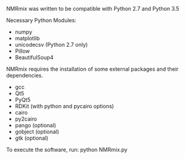 NMRmix was written to be compatible with Python 2.7 and Python 3.5

Necessary Python Modules:

* numpy
* matplotlib
* unicodecsv (Python 2.7 only)
* Pillow
* BeautifulSoup4

NMRmix requires the installation of some external packages and their dependencies.

* gcc
* Qt5
* PyQt5
* RDKit (with python and pycairo options)
* cairo
* py2cairo
* pango (optional)
* gobject (optional)
* gtk (optional)

To execute the software, run: python NMRmix.py
